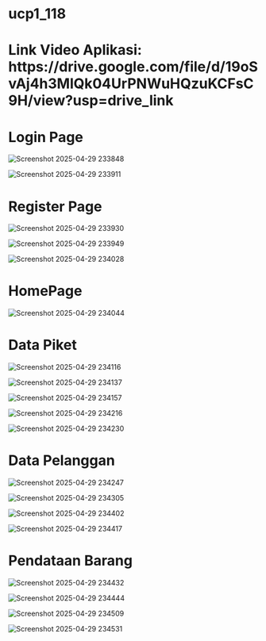 # ucp1_118
<h1>Link Video Aplikasi: https://drive.google.com/file/d/19oSvAj4h3MlQk04UrPNWuHQzuKCFsC9H/view?usp=drive_link </h1>

<h1>Login Page</h1>

![Screenshot 2025-04-29 233848](https://github.com/user-attachments/assets/4096873c-0f6b-427f-84b8-92c5ba4939f0)

![Screenshot 2025-04-29 233911](https://github.com/user-attachments/assets/cfcdd67e-e938-4861-b0da-7df33e4ef981)

<h1>Register Page</h1>

![Screenshot 2025-04-29 233930](https://github.com/user-attachments/assets/d7d69601-adf5-483f-9433-66368d93046c)

![Screenshot 2025-04-29 233949](https://github.com/user-attachments/assets/315ba7ee-67e7-4e11-8625-5f49f28504ea)

![Screenshot 2025-04-29 234028](https://github.com/user-attachments/assets/c7ebf361-f251-48c4-808a-829c8f0fe43c)

<h1>HomePage</h1>

![Screenshot 2025-04-29 234044](https://github.com/user-attachments/assets/0f687ce4-8bba-43e7-92b9-230d22f83a3f)

<h1>Data Piket</h1>

![Screenshot 2025-04-29 234116](https://github.com/user-attachments/assets/bb71c3e6-5e81-4abf-a9d9-ab5ce9bae908)

![Screenshot 2025-04-29 234137](https://github.com/user-attachments/assets/8958435c-d1c7-4a07-ba0d-fbed74cdc19a)

![Screenshot 2025-04-29 234157](https://github.com/user-attachments/assets/114559ca-d4fb-4af1-a1ee-9cce0bb1956c)

![Screenshot 2025-04-29 234216](https://github.com/user-attachments/assets/2b681566-bc30-495e-93d5-faebd9f9a66d)

![Screenshot 2025-04-29 234230](https://github.com/user-attachments/assets/177bf0f3-39cb-4e91-a9da-097a1f77a172)

<h1>Data Pelanggan</h1>

![Screenshot 2025-04-29 234247](https://github.com/user-attachments/assets/d5081656-d3ee-4078-bbdc-41e8312938e7)

![Screenshot 2025-04-29 234305](https://github.com/user-attachments/assets/44852484-6338-436a-95a4-0c5d30c7fd3d)

![Screenshot 2025-04-29 234402](https://github.com/user-attachments/assets/10b5746c-e260-4cf3-b34e-ea31a1e7b627)

![Screenshot 2025-04-29 234417](https://github.com/user-attachments/assets/07c6294c-1c84-45aa-8fc7-0bb4be5f7fff)

<h1>Pendataan Barang</h1>

![Screenshot 2025-04-29 234432](https://github.com/user-attachments/assets/e11cd9d7-e395-4214-a5d4-d7e8feb21025)

![Screenshot 2025-04-29 234444](https://github.com/user-attachments/assets/a619c4f8-c441-467d-a820-042075fc423c)

![Screenshot 2025-04-29 234509](https://github.com/user-attachments/assets/d229ea31-fa9b-41ec-bfa6-e80942809849)

![Screenshot 2025-04-29 234531](https://github.com/user-attachments/assets/3cefb3be-47fe-46d5-9845-1f0c324ad0a6)



